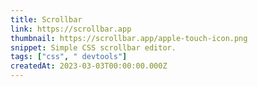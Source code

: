 ```yaml
---
title: Scrollbar
link: https://scrollbar.app
thumbnail: https://scrollbar.app/apple-touch-icon.png
snippet: Simple CSS scrollbar editor.
tags: ["css", " devtools"]
createdAt: 2023-03-03T00:00:00.000Z
---
```

